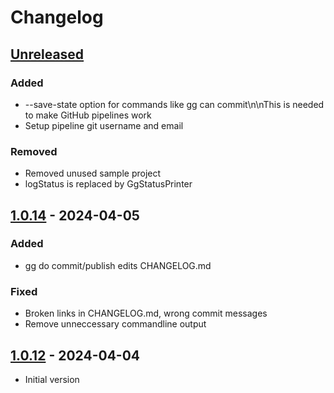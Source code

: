 # Changelog

## [Unreleased]

### Added

- --save-state option for commands like gg can commit\n\nThis is needed to make GitHub pipelines work
- Setup pipeline git username and email

### Removed

- Removed unused sample project
- logStatus is replaced by GgStatusPrinter

## [1.0.14] - 2024-04-05

### Added

- gg do commit/publish edits CHANGELOG.md

### Fixed

- Broken links in CHANGELOG.md, wrong commit messages
- Remove unneccessary commandline output

## [1.0.12] - 2024-04-04

- Initial version

[Unreleased]: https://github.com/inlavigo/gg/compare/1.0.14...HEAD
[1.0.14]: https://github.com/inlavigo/gg/compare/1.0.12...1.0.14
[1.0.12]: https://github.com/inlavigo/gg/releases/tag/1.0.12
